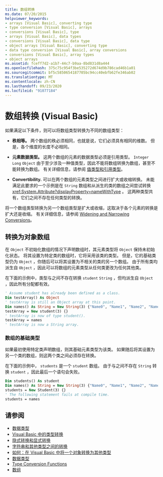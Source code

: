 ```yaml
---
title: 数组转换
ms.date: 07/20/2015
helpviewer_keywords:
- arrays [Visual Basic], converting type
- type conversion [Visual Basic], arrays
- conversions [Visual Basic], type
- arrays [Visual Basic], data types
- conversions [Visual Basic], data type
- object arrays [Visual Basic], converting type
- data type conversion [Visual Basic], array conversions
- conversions [Visual Basic], array types
- object arrays
ms.assetid: fceff7d2-a1b7-44c7-b9aa-8bd831d8a444
ms.openlocfilehash: 375c75c954f3be535272d674d9b786cad46b1a01
ms.sourcegitcommit: bf5c5850654187705bc94cc40ebfb62fe346ab02
ms.translationtype: MT
ms.contentlocale: zh-CN
ms.lasthandoff: 09/23/2020
ms.locfileid: "91077184"
---
```

# <a name="array-conversions-visual-basic"></a>数组转换 (Visual Basic)

如果满足以下条件，则可以将数组类型转换为不同的数组类型：  
  
- **秩相等。** 两个数组的秩必须相同，也就是说，它们必须具有相同的维数。 但是，各个维度的长度不必相同。  
  
- **元素数据类型。** 这两个数组的元素的数据类型必须是引用类型。 `Integer` `Long` `Object` 由于至少涉及一种值类型，因此不能将数组转换为数组，甚至不能转换为数组。 有关详细信息，请参阅 [值类型和引用类型](value-types-and-reference-types.md)。  
  
- **Convertibility.** 可以在两个数组的元素类型之间进行扩大或收缩转换。 未能满足此要求的一个示例是在 `String` 数组和从派生的类的数组之间尝试转换 <xref:System.Attribute?displayProperty=nameWithType> 。 这两种类型共有，它们之间不存在任何类型的转换。  
  
 将一个数组类型转换为另一个数组类型是扩大或收缩，这取决于各个元素的转换是扩大还是收缩。 有关详细信息，请参阅 [Widening and Narrowing Conversions](widening-and-narrowing-conversions.md)。  
  
## <a name="conversion-to-an-object-array"></a>转换为对象数组  

 在 `Object` 不初始化数组的情况下声明数组时，其元素类型将 `Object` 保持未初始化状态。 将其设置为特定类的数组时，它将采用该类的类型。 但是，它的基础类型仍为 `Object` ，你随后可以将其设置为不相关的类的另一个数组。 由于所有类均派生自 `Object` ，因此可以将数组的元素类型从任何类更改为任何其他类。  
  
 在下面的示例中，类型与之间不存在转换 `student` `String` ，但均派生自 `Object` ，因此所有分配都有效。  
  
```vb  
' Assume student has already been defined as a class.  
Dim testArray() As Object  
' testArray is still an Object array at this point.  
Dim names() As String = New String(3) {"Name0", "Name1", "Name2", "Name3"}  
testArray = New student(3) {}  
' testArray is now of type student().  
testArray = names  
' testArray is now a String array.  
```  
  
### <a name="underlying-type-of-an-array"></a>数组的基础类型  

 如果最初使用特定类声明数组，则其基础元素类型为该类。 如果随后将其设置为另一个类的数组，则这两个类之间必须存在转换。  
  
 在下面的示例中， `students` 是一个 `student` 数组。 由于与之间不存在 `String` 转换 `student` ，因此最后一个语句会失败。  
  
```vb  
Dim students() As student  
Dim names() As String = New String(3) {"Name0", "Name1", "Name2", "Name3"}  
students = New Student(3) {}  
' The following statement fails at compile time.  
students = names  
```  
  
## <a name="see-also"></a>请参阅

- [数据类型](index.md)
- [Visual Basic 中的类型转换](type-conversions.md)
- [隐式转换和显式转换](implicit-and-explicit-conversions.md)
- [字符串和其他类型之间的转换](conversions-between-strings-and-other-types.md)
- [如何：在 Visual Basic 中将一个对象转换为其他类型](how-to-convert-an-object-to-another-type.md)
- [数据类型](../../../language-reference/data-types/index.md)
- [Type Conversion Functions](../../../language-reference/functions/type-conversion-functions.md)
- [数组](../arrays/index.md)
